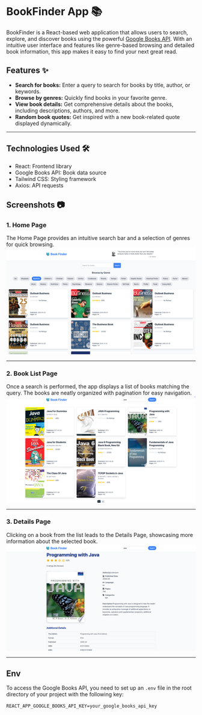 # BookFinder App 📚

BookFinder is a React-based web application that allows users to search, explore, and discover books using the powerful [Google Books API](https://developers.google.com/books). With an intuitive user interface and features like genre-based browsing and detailed book information, this app makes it easy to find your next great read.

## Features ✨
- **Search for books:** Enter a query to search for books by title, author, or keywords.
- **Browse by genres:** Quickly find books in your favorite genre.
- **View book details:** Get comprehensive details about the books, including descriptions, authors, and more.
- **Random book quotes:** Get inspired with a new book-related quote displayed dynamically.

---
## Technologies Used 🛠️
- React: Frontend library
- Google Books API: Book data source
- Tailwind CSS: Styling framework
- Axios: API requests

## Screenshots 📷

### 1. **Home Page**
The Home Page provides an intuitive search bar and a selection of genres for quick browsing.
![Home Page](./screenshots/home.png)

---

### 2. **Book List Page**
Once a search is performed, the app displays a list of books matching the query. The books are neatly organized with pagination for easy navigation.
![Book List Page](./screenshots/booklist.png)

---

### 3. **Details Page**
Clicking on a book from the list leads to the Details Page, showcasing more information about the selected book.
![Details Page](./screenshots/detailspage.png)

---
## Env

To access the Google Books API, you need to set up an `.env` file in the root directory of your project with the following key:

```plaintext
REACT_APP_GOOGLE_BOOKS_API_KEY=your_google_books_api_key
